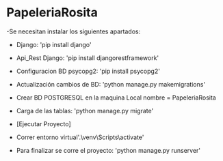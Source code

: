 # PapeleriaRosita

-Se necesitan instalar los siguientes apartados:
* Django: 'pip install django'
* Api_Rest Django: 'pip install djangorestframework'
* Configuracion BD psycopg2: 'pip install psycopg2'
* Actualización cambios de BD: 'python manage.py makemigrations'
* Crear BD POSTGRESQL en la maquina Local nombre = PapeleriaRosita
* Carga de las tablas: 'python manage.py migrate'

* [Ejecutar Proyecto]
* Correr entorno virtual'.\venv\Scripts\activate'
* Para finalizar se corre el proyecto: 'python manage.py runserver'